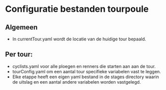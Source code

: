 # Configuratie bestanden tourpoule

## Algemeen
- In currentTour.yaml wordt de locatie van de huidige tour bepaald.

## Per tour:
- cyclists.yaml voor alle ploegen en renners die starten aan aan de tour.
- tourConfig.yaml om een aantal tour specifieke variabelen vast te leggen.
- Elke etappe heeft een eigen yaml bestand in de stages directory waarin de uitslag en een aantal andere variabelen worden vastgelegd.
